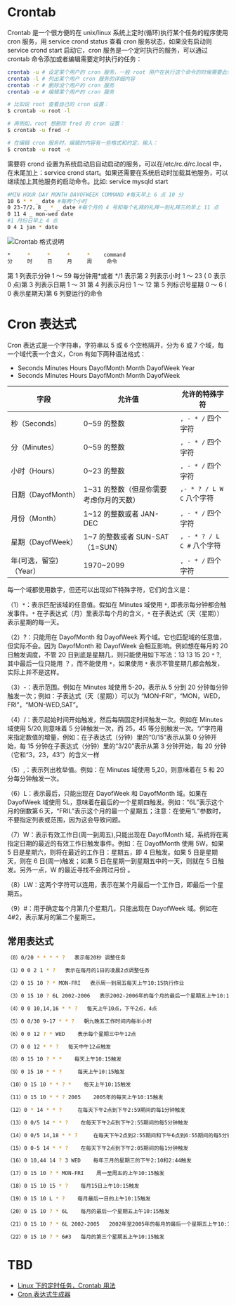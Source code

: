 # Crontab

Crontab 是一个很方便的在 unix/linux 系统上定时(循环)执行某个任务的程序使用 cron 服务，用 service crond status 查看 cron 服务状态，如果没有启动则 service crond start 启动它，cron 服务是一个定时执行的服务，可以通过 crontab 命令添加或者编辑需要定时执行的任务：

```sh
crontab -u # 设定某个用户的 cron 服务，一般 root 用户在执行这个命令的时候需要此参数
crontab -l # 列出某个用户 cron 服务的详细内容
crontab -r # 删除没个用户的 cron 服务
crontab -e # 编辑某个用户的 cron 服务

# 比如说 root 查看自己的 cron 设置：
$ crontab -u root -l

# 再例如，root 想删除 fred 的 cron 设置：
$ crontab -u fred -r

# 在编辑 cron 服务时，编辑的内容有一些格式和约定，输入：
$ crontab -u root -e
```

需要将 crond 设置为系统启动后自动启动的服务，可以在/etc/rc.d/rc.local 中，在末尾加上：service crond start。如果还需要在系统启动时加载其他服务，可以继续加上其他服务的启动命令。比如: service mysqld start

```sh
#MIN HOUR DAY MONTH DAYOFWEEK COMMAND #每天早上 6 点 10 分
10 6 * * _ date #每两个小时
0 23-7/2，8 _ * _ date #每个月的 4 号和每个礼拜的礼拜一到礼拜三的早上 11 点
0 11 4 _ mon-wed date
#1 月份日早上 4 点
0 4 1 jan * date
```

![Crontab 格式说明](http://fs.gimoo.net/img/2014/10/12/011835_5439666b84167.jpg)

```sh
*　　  *　　  *　　  *　　  *　　 command
分　   时　   日　   月　   周　   命令
```

第 1 列表示分钟 1 ～ 59 每分钟用*或者 */1 表示第 2 列表示小时 1 ～ 23 ( 0 表示 0 点)第 3 列表示日期 1 ～ 31 第 4 列表示月份 1 ～ 12 第 5 列标识号星期 0 ～ 6 ( 0 表示星期天)第 6 列要运行的命令

# Cron 表达式

Cron 表达式是一个字符串，字符串以 5 或 6 个空格隔开，分为 6 或 7 个域，每一个域代表一个含义，Cron 有如下两种语法格式：

- Seconds Minutes Hours DayofMonth Month DayofWeek Year
- Seconds Minutes Hours DayofMonth Month DayofWeek

| 字段                   | 允许值                                  | 允许的特殊字符             |
| ---------------------- | --------------------------------------- | -------------------------- |
| 秒（Seconds）          | 0~59 的整数                             | `, - * /` 四个字符         |
| 分（Minutes）          | 0~59 的整数                             | `, - * /` 四个字符         |
| 小时（Hours）          | 0~23 的整数                             | `, - * /` 四个字符         |
| 日期（DayofMonth）     | 1~31 的整数（但是你需要考虑你月的天数） | `,- * ? / L W C` 八个字符  |
| 月份（Month）          | 1~12 的整数或者 JAN-DEC                 | `, - * /` 四个字符         |
| 星期（DayofWeek）      | 1~7 的整数或者 SUN-SAT （1=SUN）        | `, - * ? / L C #` 八个字符 |
| 年(可选，留空)（Year） | 1970~2099                               | `, - * /` 四个字符         |

每一个域都使用数字，但还可以出现如下特殊字符，它们的含义是：

（1）`*`：表示匹配该域的任意值。假如在 Minutes 域使用 `*`, 即表示每分钟都会触发事件。`*` 在子表达式（月）里表示每个月的含义，`*` 在子表达式（天（星期））表示星期的每一天。

（2）?：只能用在 DayofMonth 和 DayofWeek 两个域。它也匹配域的任意值，但实际不会。因为 DayofMonth 和 DayofWeek 会相互影响。例如想在每月的 20 日触发调度，不管 20 日到底是星期几，则只能使用如下写法：13 13 15 20 `*` ?, 其中最后一位只能用 ？，而不能使用 `*`，如果使用 `*` 表示不管星期几都会触发，实际上并不是这样。

（3）-：表示范围。例如在 Minutes 域使用 5-20，表示从 5 分到 20 分钟每分钟触发一次；例如：子表达式（天（星期））可以为 “MON-FRI”，“MON，WED，FRI”，“MON-WED,SAT”。

（4）/：表示起始时间开始触发，然后每隔固定时间触发一次。例如在 Minutes 域使用 5/20,则意味着 5 分钟触发一次，而 25，45 等分别触发一次。“/”字符用来指定数值的增量，例如：在子表达式（分钟）里的“0/15”表示从第 0 分钟开始，每 15 分钟在子表达式（分钟）里的“3/20”表示从第 3 分钟开始，每 20 分钟（它和“3，23，43”）的含义一样

（5）,：表示列出枚举值。例如：在 Minutes 域使用 5,20，则意味着在 5 和 20 分每分钟触发一次。

（6）L：表示最后，只能出现在 DayofWeek 和 DayofMonth 域。如果在 DayofWeek 域使用 5L，意味着在最后的一个星期四触发。例如：“6L”表示这个月的倒数第６天，“FRIL”表示这个月的最一个星期五；注意：在使用“L”参数时，不要指定列表或范围，因为这会导致问题。

（7）W：表示有效工作日(周一到周五),只能出现在 DayofMonth 域，系统将在离指定日期的最近的有效工作日触发事件。例如：在 DayofMonth 使用 5W，如果 5 日是星期六，则将在最近的工作日：星期五，即 4 日触发。如果 5 日是星期天，则在 6 日(周一)触发；如果 5 日在星期一到星期五中的一天，则就在 5 日触发。另外一点，W 的最近寻找不会跨过月份 。

（8）LW：这两个字符可以连用，表示在某个月最后一个工作日，即最后一个星期五。

（9）#：用于确定每个月第几个星期几，只能出现在 DayofWeek 域。例如在 4#2，表示某月的第二个星期三。

## 常用表达式

```sh
（0）0/20 * * * * ?   表示每20秒 调整任务

（1）0 0 2 1 * ?   表示在每月的1日的凌晨2点调整任务

（2）0 15 10 ? * MON-FRI   表示周一到周五每天上午10:15执行作业

（3）0 15 10 ? 6L 2002-2006   表示2002-2006年的每个月的最后一个星期五上午10:15执行作

（4）0 0 10,14,16 * * ?   每天上午10点，下午2点，4点

（5）0 0/30 9-17 * * ?   朝九晚五工作时间内每半小时

（6）0 0 12 ? * WED    表示每个星期三中午12点

（7）0 0 12 * * ?   每天中午12点触发

（8）0 15 10 ? * *    每天上午10:15触发

（9）0 15 10 * * ?     每天上午10:15触发

（10）0 15 10 * * ? *    每天上午10:15触发

（11）0 15 10 * * ? 2005    2005年的每天上午10:15触发

（12）0 * 14 * * ?     在每天下午2点到下午2:59期间的每1分钟触发

（13）0 0/5 14 * * ?    在每天下午2点到下午2:55期间的每5分钟触发

（14）0 0/5 14,18 * * ?     在每天下午2点到2:55期间和下午6点到6:55期间的每5分钟触发

（15）0 0-5 14 * * ?    在每天下午2点到下午2:05期间的每1分钟触发

（16）0 10,44 14 ? 3 WED    每年三月的星期三的下午2:10和2:44触发

（17）0 15 10 ? * MON-FRI    周一至周五的上午10:15触发

（18）0 15 10 15 * ?    每月15日上午10:15触发

（19）0 15 10 L * ?    每月最后一日的上午10:15触发

（20）0 15 10 ? * 6L    每月的最后一个星期五上午10:15触发

（21）0 15 10 ? * 6L 2002-2005   2002年至2005年的每月的最后一个星期五上午10:15触发

（22）0 15 10 ? * 6#3   每月的第三个星期五上午10:15触发
```

# TBD

- [Linux 下的定时任务，Crontab 用法](http://www.cnblogs.com/b028/archive/2011/01/07/1930243.html)
- [Cron 表达式生成器](http://www.pdtools.net/tools/becron.jsp)
